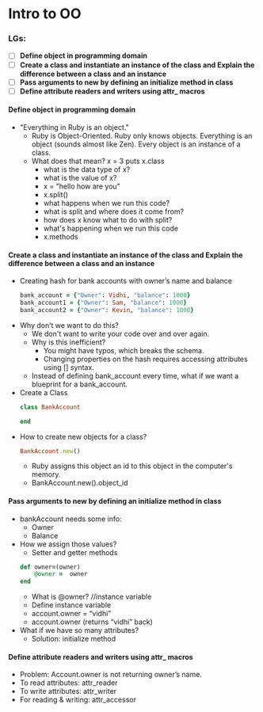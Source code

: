 # Intro to OO

### LGs:

- [ ] **Define object in programming domain**
- [ ] **Create a class and instantiate an instance of the class and Explain the difference between a class and an instance**
- [ ] **Pass arguments to new by defining an initialize method in class**
- [ ] **Define attribute readers and writers using attr_ macros**

#### Define object in programming domain
* "Everything in Ruby is an object." 
    * Ruby is Object-Oriented. Ruby only knows objects. Everything is an object (sounds almost like Zen). Every object is an instance of a class.
    * What does that mean? 
        x = 3
        puts x.class
        * what is the data type of x?
        * what is the value of x?
        * x = "hello how are you"
        * x.split()
        * what happens when we run this code?
        * what is split and where does it come from?
        * how does x know what to do with split?
        * what's happening when we run this code
        * x.methods


#### Create a class and instantiate an instance of the class and Explain the difference between a class and an instance

* Creating hash for bank accounts with owner’s name and balance
    ```ruby
    bank_account = {"Owner": Vidhi, "balance": 1000}
    bank_account1 = {"Owner": Sam, "balance": 1000}
    bank_account2 = {"Owner": Kevin, "balance": 1000}
    ```
* Why don’t we want to do this? 
    * We don't want to write your code over and over again.
    * Why is this inefficient?
        * You might have typos, which breaks the schema.
        * Changing properties on the hash requires accessing attributes using [] syntax.
    * Instead of defining bank_account every time, what if we want a blueprint for a bank_account.
* Create a Class
    ```ruby
    class BankAccount
    
    end
    ```
* How to create new objects for a class?
    ```ruby
    BankAccount.new()
    ```
    * Ruby assigns this object an id to this object in the computer's memory. 
    * BankAccount.new().object_id

#### Pass arguments to new by defining an initialize method in class
* bankAccount needs some info:
    * Owner
    * Balance 
* How we assign those values?
    * Setter and getter methods
    ```ruby
    def owner=(owner)
        @owner =  owner
    end
    ```
    * What is @owner? //instance variable
    * Define instance variable
    * account.owner = “vidhi”
    * account.owner (returns “vidhi” back)
* What if we have so many attributes?
    * Solution: initialize method

#### Define attribute readers and writers using attr_ macros
* Problem: Account.owner is not returning owner’s name.
* To read attributes: attr_reader
* To write attributes: attr_writer
* For reading & writing: attr_accessor




